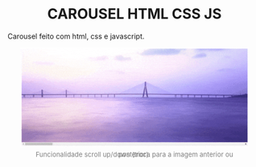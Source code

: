 <html>
<head>
  <style>
    h1 { text-align: center; }
  </style>
</head>
<body>
  <h1>CAROUSEL HTML CSS JS</h1>

  <p>
  Carousel feito com html, css e javascript.

  </p>

<img style="display: block;
  margin-left: auto;
  margin-right: auto;
  width: 90%;"
  alt="Carousel" src="assets/carousel.gif">

  <legend style="
      margin-left: auto;
      margin-right: auto;
      width: 90%;
      text-align: center;
      color: grey;
      font-size: small;
      line-height: 0;"
  >
    Funcionalidade scroll up/down (troca para a imagem anterior ou posterior).
  </legend>
</body>
</html>

